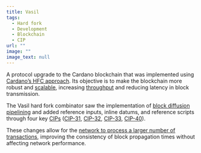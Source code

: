 ```yaml
---
title: Vasil
tags:
  - Hard fork
  - Development
  - Blockchain
  - CIP
url: ""
image: ""
image_text: null
---
```


A protocol upgrade to the Cardano blockchain that was implemented using [Cardano’s HFC approach](https://docs.cardano.org/core-concepts/about-hard-forks). Its objective is to make the blockchain more robust and [scalable](https://www.essentialcardano.io/glossary/scalability), increasing [throughput](https://www.essentialcardano.io/glossary/throughput) and reducing latency in block transmission.

The Vasil hard fork combinator saw the implementation of [block diffusion pipelining](https://iohk.io/en/blog/posts/2022/02/01/introducing-pipelining-cardanos-consensus-layer-scaling-solution/) and added reference inputs, inline datums, and reference scripts through four key [CIPs](https://www.essentialcardano.io/glossary/cip) ([CIP-31](https://cips.cardano.org/cips/cip31/), [CIP-32](https://cips.cardano.org/cips/cip32/), [CIP-33](https://cips.cardano.org/cips/cip33/), [CIP-40](https://github.com/cardano-foundation/CIPs/pull/216)).

These changes allow for the [network to process a larger number of transactions](https://iohk.io/en/blog/posts/2022/03/21/increasing-the-transaction-throughput-of-cardano/), improving the consistency of block propagation times without affecting network performance.

